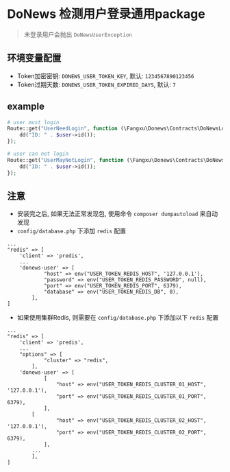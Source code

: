 # DoNews 检测用户登录通用package

> 未登录用户会抛出 `DoNewsUserException` 

## 环境变量配置
- Token加密密钥: `DONEWS_USER_TOKEN_KEY`, 默认: `1234567890123456`
- Token过期天数: `DONEWS_USER_TOKEN_EXPIRED_DAYS`, 默认: `7` 

## example

```php
# user must login
Route::get("UserNeedLogin", function (\Fangxu\Donews\Contracts\DoNewsLoginUser $user) {
    dd("ID: " . $user->id());
});

# user can not login
Route::get("UserMayNotLogin", function (\Fangxu\Donews\Contracts\DoNewsUser $user) {
    dd("ID: " . $user->id());
});
```

## 注意
- 安装完之后, 如果无法正常发现包, 使用命令 `composer dumpautoload` 来自动发现
- `config/database.php` 下添加 `redis` 配置
```
...
"redis" => [
	'client' => 'predis',
	...
 	'donews-user' => [
            "host" => env("USER_TOKEN_REDIS_HOST", '127.0.0.1'),
            "password" => env("USER_TOKEN_REDIS_PASSWORD", null),
            "port" => env("USER_TOKEN_REDIS_PORT", 6379),
            "database" => env("USER_TOKEN_REDIS_DB", 0),
        ],
]
```
- 如果使用集群Redis, 则需要在 `config/database.php` 下添加以下 `redis` 配置
```
...
"redis" => [
	'client' => 'predis',
	...
	"options" => [
            "cluster" => "redis",
        ],
 	'donews-user' => [
            [
            	"host" => env("USER_TOKEN_REDIS_CLUSTER_01_HOST", '127.0.0.1'),
            	"port" => env("USER_TOKEN_REDIS_CLUSTER_01_PORT", 6379),
            ],
	    [
            	"host" => env("USER_TOKEN_REDIS_CLUSTER_02_HOST", '127.0.0.1'),
            	"port" => env("USER_TOKEN_REDIS_CLUSTER_02_PORT", 6379),
            ],
	    ...
        ],
]
```
